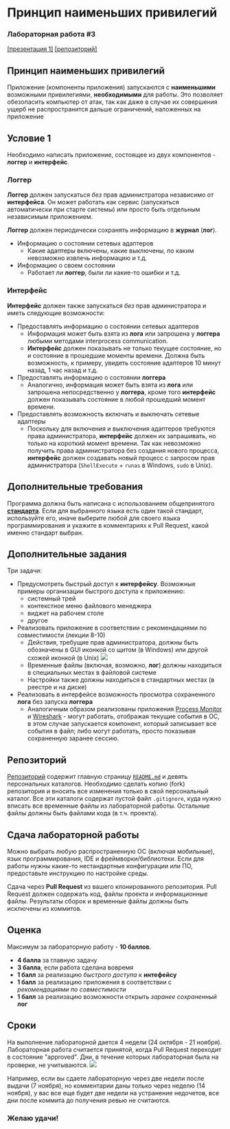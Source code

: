 # Принцип наименьших привилегий
### Лабораторная работа #3

[[презентация 1]](https://www.dropbox.com/s/hwzyvp12a8vpfhk/%D0%9B%D0%B0%D0%B1%D0%BE%D1%80%D0%B0%D1%82%D0%BE%D1%80%D0%BD%D0%B0%D1%8F%20%D1%80%D0%B0%D0%B1%D0%BE%D1%82%D0%B0%203.pptx?dl=0) [[репозиторий]](https://github.com/Andrew414/leastprivilegestask)

## Принцип наименьших привилегий
Приложение (компоненты приложения) запускаются с **наименьшими** возможными привилегиями, **необходимыми** для работы. Это позволяет обезопасить компьютер от атак, так как даже в случае их совершения ущерб не распространится дальше ограничений, наложенных на приложение

## Условие 1
Необходимо написать приложение, состоящее из двух компонентов - **логгер** и **интерфейс**.

### Логгер
**Логгер** должен запускаться *без* прав администратора независимо от **интерфейса**. Он может работать как сервис (запускаться автоматически при старте системы) или просто быть отдельным независимым приложением.

**Логгер** должен периодически сохранять информацию в **журнал** (**лог**).
* Информацию о состоянии сетевых адаптеров
  * Какие адаптеры включены, какие выключены, по каким невозможно извлечь информацию и т.д.
* Информацию о своем состоянии
  * Работает ли **логгер**, были ли какие-то ошибки и т.д.

### Интерфейс
**Интерфейс** должен также запускаться *без* прав администратора и иметь следующие возможности:
* Предоставлять информацию о состоянии сетевых адаптеров
  * Информация может быть взята из **лога** или запрошена у **логгера** любыми методами interprocess communication.
  * **Интерфейс** должен показывать не только текущее состояние, но и состояние в прошедшие моменты времени. Должна быть возможность, к примеру, увидеть состояние адаптеров 10 минут назад, 1 час назад и т.д.
* Предоставлять информацию о состоянии **логгера**
  * Аналогично, информация может быть взята из **лога** или запрошена непосредственно у **логгера**, кроме того **интерфейс** должен показывать состояние в любой прошедший момент времени.
* Предоставлять возможность включать и выключать сетевые адаптеры
  * Поскольку для включения и выключения адаптеров требуются права администратора, **интерфейс** должен их запрашивать, но только на короткий момент времени. Так как невозможно получить права администратора без создания нового процесса, **интерфейс** должен создавать новый процесс с запросом прав администратора (`ShellExecute` + `runas` в Windows, `sudo` в Unix).

## Дополнительные требования
Программа должна быть написана с использованием общепринятого [**стандарта**](https://ru.wikipedia.org/wiki/Стандарт_оформления_кода). Если для выбранного языка есть один такой стандарт, используйте его, иначе выберите любой для своего языка программирования и укажите в комментариях к Pull Request, какой именно стандарт выбран.

## Дополнительные задания
Три задачи:
* Предусмотреть быстрый доступ к **интерфейсу**. Возможные примеры организации быстрого доступа к приложению:
  * системный трей
  * контекстное меню файлового менеджера
  * виджет на рабочем столе
  * другое
* Реализовать приложение в соответствии с рекомендациями по совместимости (лекции 8-10)
  * Действия, требущие прав администратора, должны быть обозначены в GUI иконкой со щитом (в Windows) или другой схожей иконкой (в Unix) ![ ](https://i.snag.gy/dXZPIf.jpg)
  * Временные файлы (включая, возможно, **лог**) должны находиться в специальных местах в файловой системе
  * Настройки также должны находиться в стандартных местах (в реестре и на диске)
* Реализовать в интерфейсе возможность просмотра сохраненного **лога** без запуска **логгера**
  * Аналогичным образом реализованы приложения [Process Monitor](https://docs.microsoft.com/en-us/sysinternals/downloads/procmon) и [Wireshark](https://www.wireshark.org/download.html) - могут работать, отображая текущие события в ОС, в этом случае запускается компонент, который записывает все события в файл; либо могут работать, просто показывая сохраненную заранее сессию.

## Репозиторий
[Репозиторий](https://github.com/Andrew414/leastprivilegestask) содержит главную страницу [`README.md`](https://github.com/Andrew414/leastprivilegestask/blob/master/README.md) и девять персональных каталогов. Необходимо сделать копию (fork) репозитория и вносить все изменения только в свой персональный каталог. Все эти каталоги содержат пустой файл `.gitignore`, куда нужно вписать все временные файлы из лабораторной работы. Остальные файлы должны быть файлами кода (в т.ч. проекта).

## Сдача лабораторной работы
Можно выбрать любую распространенную ОС (включая мобильные), язык программирования, IDE и фреймворки/библиотеки. Если для работы нужны какие-то нестандартные конфигурации или ПО, предоставьте инструкцию по настройке среды.

Сдача через **Pull Request** из вашего клонированного репозитория. Pull Request должен содержать код, файлы проекта и информационные файлы. Результаты сборок и временные файлы должны быть исключены из коммитов.

## Оценка
Максимум за лабораторную работу - **10 баллов**.
- **4 балла** за главную задачу
- **3 балла**, если работа сделана вовремя
- **1 балл** за реализацию _быстрого доступа_ к **интефейсу**
- **1 балл** за реализацию приложения в соответствии с _рекомендациями по совместимости_
- **1 балл** за реализацию возможности открыть _заранее сохраненный_ **лог**

## Сроки
На выполнение лабораторной дается 4 недели (24 октября - 21 ноября). Лабораторная работа считается принятой, когда Pull Request переходит в состояние "approved". Дни, в течение которых лабораторная была на проверке, не учитываются.
![ ](https://i.snag.gy/lPOzf7.jpg)

Например, если вы сдаете лабораторную через две недели после выдачи (7 ноября), но комментарии даны только через неделю (14 ноября), у вас все еще будет две недели на устранение недочетов, все дни после коммита до получения ревью не считаются.

### Желаю удачи!

